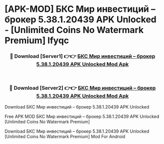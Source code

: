 # [APK-MOD] БКС Мир инвестиций – брокер 5.38.1.20439 APK Unlocked - [Unlimited Coins No Watermark Premium] lfyqc



<div align="center">
<h3>🔴 Download [Server1] 👉👉 <a href="https://momento.my/?title=БКС_Мир_инвестиций_–_брокер_5.38.1.20439_APK_Unlocked">БКС Мир инвестиций – брокер 5.38.1.20439 APK Unlocked Mod Apk</a></h3><br>

<h3>🔴 Download [Server2] 👉👉 <a href="https://momento.my/?title=БКС_Мир_инвестиций_–_брокер_5.38.1.20439_APK_Unlocked">БКС Мир инвестиций – брокер 5.38.1.20439 APK Unlocked Mod Apk</a></h3>
</div>



Download БКС Мир инвестиций – брокер 5.38.1.20439 APK Unlocked 

Free APK MOD БКС Мир инвестиций – брокер 5.38.1.20439 APK Unlocked [Unlimited Coins No Watermark Premium]

Download БКС Мир инвестиций – брокер 5.38.1.20439 APK Unlocked [Unlimited Coins No Watermark Premium] Mod For Android
